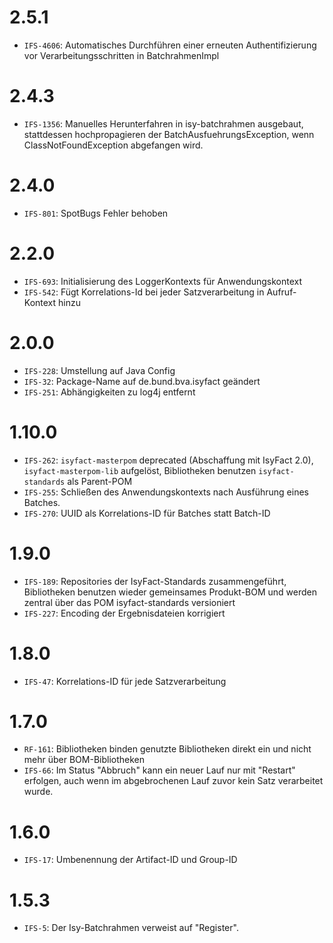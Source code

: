 # 2.5.1
- `IFS-4606`: Automatisches Durchführen einer erneuten Authentifizierung vor Verarbeitungsschritten in BatchrahmenImpl

# 2.4.3
- `IFS-1356`: Manuelles Herunterfahren in isy-batchrahmen ausgebaut, stattdessen hochpropagieren der BatchAusfuehrungsException, wenn ClassNotFoundException abgefangen wird.

# 2.4.0
- `IFS-801`: SpotBugs Fehler behoben

# 2.2.0
- `IFS-693`: Initialisierung des LoggerKontexts für Anwendungskontext
- `IFS-542`: Fügt Korrelations-Id bei jeder Satzverarbeitung in Aufruf-Kontext hinzu

# 2.0.0
- `IFS-228`: Umstellung auf Java Config
- `IFS-32`: Package-Name auf de.bund.bva.isyfact geändert
- `IFS-251`: Abhängigkeiten zu log4j entfernt

# 1.10.0
- `IFS-262`: `isyfact-masterpom` deprecated (Abschaffung mit IsyFact 2.0), `isyfact-masterpom-lib` aufgelöst, Bibliotheken benutzen `isyfact-standards` als Parent-POM
- `IFS-255`: Schließen des Anwendungskontexts nach Ausführung eines Batches.
- `IFS-270`: UUID als Korrelations-ID für Batches statt Batch-ID

# 1.9.0
- `IFS-189`: Repositories der IsyFact-Standards zusammengeführt, Bibliotheken benutzen wieder gemeinsames Produkt-BOM und werden zentral über das POM isyfact-standards versioniert
- `IFS-227`: Encoding der Ergebnisdateien korrigiert

# 1.8.0
- `IFS-47`: Korrelations-ID für jede Satzverarbeitung

# 1.7.0
- `RF-161`: Bibliotheken binden genutzte Bibliotheken direkt ein und nicht mehr über BOM-Bibliotheken
- `IFS-66`: Im Status "Abbruch" kann ein neuer Lauf nur mit "Restart" erfolgen, auch wenn im abgebrochenen Lauf zuvor kein Satz verarbeitet wurde.

# 1.6.0
- `IFS-17`: Umbenennung der Artifact-ID und Group-ID

# 1.5.3
- `IFS-5`: Der Isy-Batchrahmen verweist auf "Register".

